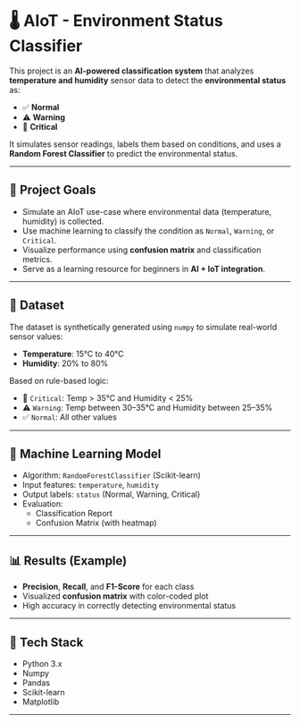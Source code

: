 # 🌡️ AIoT - Environment Status Classifier

This project is an **AI-powered classification system** that analyzes **temperature and humidity** sensor data to detect the **environmental status** as:

- ✅ **Normal**
- ⚠️ **Warning**
- 🔴 **Critical**

It simulates sensor readings, labels them based on conditions, and uses a **Random Forest Classifier** to predict the environmental status.

---

## 📌 Project Goals

- Simulate an AIoT use-case where environmental data (temperature, humidity) is collected.
- Use machine learning to classify the condition as `Normal`, `Warning`, or `Critical`.
- Visualize performance using **confusion matrix** and classification metrics.
- Serve as a learning resource for beginners in **AI + IoT integration**.

---

## 🧪 Dataset

The dataset is synthetically generated using `numpy` to simulate real-world sensor values:
- **Temperature**: 15°C to 40°C
- **Humidity**: 20% to 80%

Based on rule-based logic:
- 🔴 `Critical`: Temp > 35°C and Humidity < 25%
- ⚠️ `Warning`: Temp between 30–35°C and Humidity between 25–35%
- ✅ `Normal`: All other values

---

## 🧠 Machine Learning Model

- Algorithm: `RandomForestClassifier` (Scikit-learn)
- Input features: `temperature`, `humidity`
- Output labels: `status` (Normal, Warning, Critical)
- Evaluation:
  - Classification Report
  - Confusion Matrix (with heatmap)

---

## 📊 Results (Example)

- **Precision**, **Recall**, and **F1-Score** for each class
- Visualized **confusion matrix** with color-coded plot
- High accuracy in correctly detecting environmental status

---

## 🧰 Tech Stack

- Python 3.x
- Numpy
- Pandas
- Scikit-learn
- Matplotlib

---



